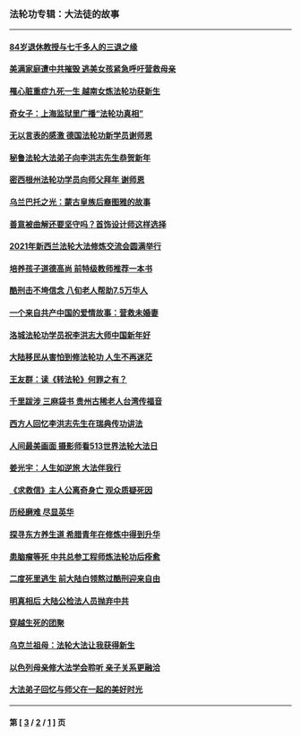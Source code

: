 ### 法轮功专辑：大法徒的故事
---
#### [84岁退休教授与七千多人的三退之缘](../../pages/nf1147481/n13796650.md?09110430) 
#### [美满家庭遭中共摧毁 逃美女孩紧急呼吁营救母亲](../../pages/nf1147481/n13792859.md?09110430) 
#### [罹心脏重症九死一生 越南女炼法轮功获新生](../../pages/nf1147481/n13732766.md?09110430) 
#### [奇女子：上海监狱里广播“法轮功真相”](../../pages/nf1147481/n13726443.md?09110430) 
#### [无以言表的感激 德国法轮功新学员谢师恩](../../pages/nf1147481/n13543790.md?09110430) 
#### [秘鲁法轮大法弟子向李洪志先生恭贺新年](../../pages/nf1147481/n13540182.md?09110430) 
#### [密西根州法轮功学员向师父拜年 谢师恩](../../pages/nf1147481/n13538183.md?09110430) 
#### [乌兰巴托之光：蒙古皇族后裔图雅的故事](../../pages/nf1147481/n13155759.md?09110430) 
#### [善意被曲解还要坚守吗？首饰设计师这样选择](../../pages/nf1147481/n13077575.md?09110430) 
#### [2021年新西兰法轮大法修炼交流会圆满举行](../../pages/nf1147481/n13033149.md?09110430) 
#### [培养孩子道德高尚 前特级教师推荐一本书](../../pages/nf1147481/n12938640.md?09110430) 
#### [酷刑击不垮信念 八旬老人帮助7.5万华人](../../pages/nf1147481/n12880712.md?09110430) 
#### [一个来自共产中国的爱情故事：营救未婚妻](../../pages/nf1147481/n12778386.md?09110430) 
#### [洛城法轮功学员祝李洪志大师中国新年好](../../pages/nf1147481/n12724685.md?09110430) 
#### [大陆移民从害怕到修法轮功 人生不再迷茫](../../pages/nf1147481/n12414325.md?09110430) 
#### [王友群：读《转法轮》何罪之有？](../../pages/nf1147481/n12408647.md?09110430) 
#### [千里跋涉 三麻袋书 贵州古稀老人台湾传福音](../../pages/nf1147481/n12198750.md?09110430) 
#### [西方人回忆李洪志先生在瑞典传功讲法](../../pages/nf1147481/n12099607.md?09110430) 
#### [人间最美画面 摄影师看513世界法轮大法日](../../pages/nf1147481/n12094118.md?09110430) 
#### [姜光宇：人生如逆旅 大法伴我行](../../pages/nf1147481/n12088664.md?09110430) 
#### [《求救信》主人公离奇身亡 观众质疑死因](../../pages/nf1147481/n11845215.md?09110430) 
#### [历经磨难 尽显英华](../../pages/nf1147481/n11723297.md?09110430) 
#### [探寻东方养生道 希腊青年在修炼中得到升华](../../pages/nf1147481/n11494502.md?09110430) 
#### [患脑瘤等死 中共总参工程师炼法轮功后痊愈](../../pages/nf1147481/n11466682.md?09110430) 
#### [二度死里逃生 前大陆白领熬过酷刑迎来自由](../../pages/nf1147481/n11368594.md?09110430) 
#### [明真相后 大陆公检法人员抛弃中共](../../pages/nf1147481/n11358618.md?09110430) 
#### [穿越生死的团聚](../../pages/nf1147481/n11258922.md?09110430) 
#### [乌克兰祖母：法轮大法让我获得新生](../../pages/nf1147481/n11269457.md?09110430) 
#### [以色列母亲修大法学会聆听 亲子关系更融洽](../../pages/nf1147481/n11268195.md?09110430) 
#### [大法弟子回忆与师父在一起的美好时光](../../pages/nf1147481/n11267759.md?09110430) 

---
#### 第 [ [3](./3.md?09110430) / [2](./2.md?09110430) / [1](./1.md?09110430) ] 页
